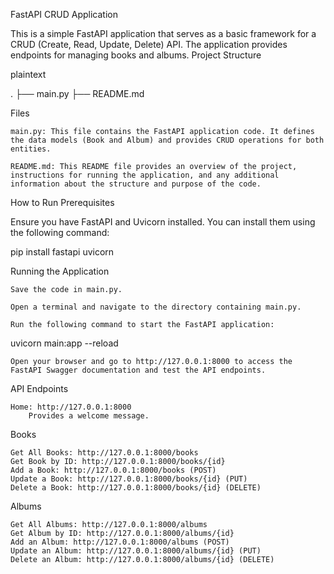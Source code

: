 FastAPI CRUD Application

This is a simple FastAPI application that serves as a basic framework for a CRUD (Create, Read, Update, Delete) API. The application provides endpoints for managing books and albums.
Project Structure

plaintext

.
├── main.py
├── README.md

Files

    main.py: This file contains the FastAPI application code. It defines the data models (Book and Album) and provides CRUD operations for both entities.

    README.md: This README file provides an overview of the project, instructions for running the application, and any additional information about the structure and purpose of the code.

How to Run
Prerequisites

Ensure you have FastAPI and Uvicorn installed. You can install them using the following command:
 
pip install fastapi uvicorn

Running the Application

    Save the code in main.py.

    Open a terminal and navigate to the directory containing main.py.

    Run the following command to start the FastAPI application:

 
uvicorn main:app --reload

    Open your browser and go to http://127.0.0.1:8000 to access the FastAPI Swagger documentation and test the API endpoints.

API Endpoints

    Home: http://127.0.0.1:8000
        Provides a welcome message.

Books

    Get All Books: http://127.0.0.1:8000/books
    Get Book by ID: http://127.0.0.1:8000/books/{id}
    Add a Book: http://127.0.0.1:8000/books (POST)
    Update a Book: http://127.0.0.1:8000/books/{id} (PUT)
    Delete a Book: http://127.0.0.1:8000/books/{id} (DELETE)

Albums

    Get All Albums: http://127.0.0.1:8000/albums
    Get Album by ID: http://127.0.0.1:8000/albums/{id}
    Add an Album: http://127.0.0.1:8000/albums (POST)
    Update an Album: http://127.0.0.1:8000/albums/{id} (PUT)
    Delete an Album: http://127.0.0.1:8000/albums/{id} (DELETE)